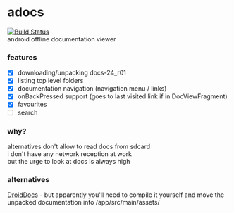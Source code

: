 # adocs
[![Build Status](https://build.eberlein.io/buildStatus/icon?job=android_adocs)](https://build.eberlein.io/job/android_adocs/)
<br>android offline documentation viewer

### features
- [x] downloading/unpacking docs-24_r01
- [x] listing top level folders
- [x] documentation navigation (navigation menu / links)
- [x] onBackPressed support (goes to last visited link if in DocViewFragment)
- [x] favourites
- [ ] search

### why?
alternatives don't allow to read docs from sdcard<br>
i don't have any network reception at work<br>
but the urge to look at docs is always high<br>

### alternatives
[DroidDocs](https://github.com/erikcox/DroidDocs) - but apparently you'll need to compile it yourself and move the unpacked documentation into /app/src/main/assets/
